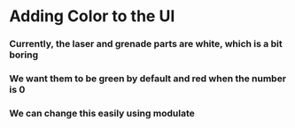 # Adding Color to the UI

### Currently, the laser and grenade parts are white, which is a bit boring

### We want them to be green by default and red when the number is 0

### We can change this easily using modulate
